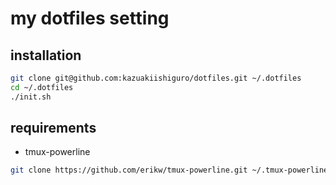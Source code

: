 # my dotfiles setting

## installation

```bash
git clone git@github.com:kazuakiishiguro/dotfiles.git ~/.dotfiles
cd ~/.dotfiles
./init.sh
```

## requirements

* tmux-powerline
```bash
git clone https://github.com/erikw/tmux-powerline.git ~/.tmux-powerline
```
